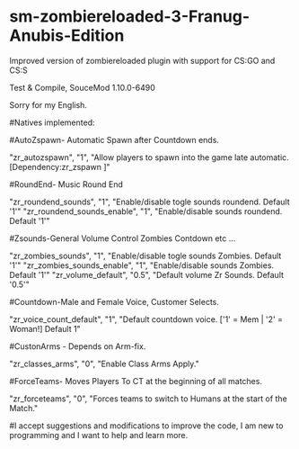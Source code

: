 # sm-zombiereloaded-3-Franug-Anubis-Edition
 Improved version of zombiereloaded plugin with support for CS:GO and CS:S
 
Test & Compile, SouceMod 1.10.0-6490

Sorry for my English.

#Natives implemented:

#AutoZspawn- Automatic Spawn after Countdown ends.

"zr_autozspawn",					  "1",		"Allow players to spawn into the game late automatic.[Dependency:zr_zspawn ]"

#RoundEnd- Music Round End

"zr_roundend_sounds",	 "1",	"Enable/disable togle sounds roundend. Default '1'"
"zr_roundend_sounds_enable",	 "1",	"Enable/disable sounds roundend. Default '1'"

#Zsounds-General Volume Control Zombies Contdown etc ...

"zr_zombies_sounds",	 "1",	"Enable/disable togle sounds Zombies. Default '1'"
"zr_zombies_sounds_enable",	 "1",	"Enable/disable sounds Zombies. Default '1'"
"zr_volume_default",			 "0.5",	"Default volume Zr Sounds. Default '0.5'"

#Countdown-Male and Female Voice, Customer Selects.

"zr_voice_count_default",			 "1",	"Default countdown voice. ['1' = Mem  | '2' = Woman!] Default 1"

#CustonArms - Depends on Arm-fix.

"zr_classes_arms",	 "0",			"Enable Class Arms Apply."

#ForceTeams- Moves Players To CT at the beginning of all matches.

"zr_forceteams",		"0",			"Forces teams to switch to Humans at the start of the Match."

#I accept suggestions and modifications to improve the code, I am new to programming and I want to help and learn more.
